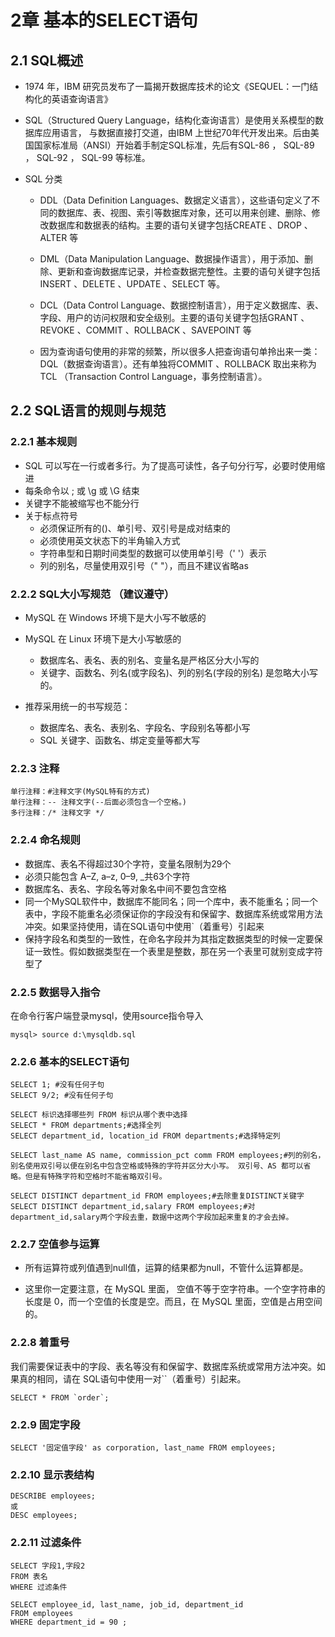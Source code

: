 # 2章 基本的SELECT语句

## 2.1 SQL概述

* 1974 年，IBM 研究员发布了一篇揭开数据库技术的论文《SEQUEL：一门结构化的英语查询语言》

* SQL（Structured Query Language，结构化查询语言）是使用关系模型的数据库应用语言， 与数据直接打交道，由IBM 上世纪70年代开发出来。后由美国国家标准局（ANSI）开始着手制定SQL标准，先后有SQL-86 ， SQL-89 ， SQL-92 ， SQL-99 等标准。

* SQL 分类

  * DDL（Data Definition Languages、数据定义语言），这些语句定义了不同的数据库、表、视图、索引等数据库对象，还可以用来创建、删除、修改数据库和数据表的结构。主要的语句关键字包括CREATE 、DROP 、ALTER 等

  * DML（Data Manipulation Language、数据操作语言），用于添加、删除、更新和查询数据库记录，并检查数据完整性。主要的语句关键字包括INSERT 、DELETE 、UPDATE 、SELECT 等。

  * DCL（Data Control Language、数据控制语言），用于定义数据库、表、字段、用户的访问权限和安全级别。主要的语句关键字包括GRANT 、REVOKE 、COMMIT 、ROLLBACK 、SAVEPOINT 等

  * 因为查询语句使用的非常的频繁，所以很多人把查询语句单拎出来一类：DQL（数据查询语言）。还有单独将COMMIT 、ROLLBACK 取出来称为TCL （Transaction Control Language，事务控制语言）。

## 2.2 SQL语言的规则与规范

### 2.2.1 基本规则

* SQL 可以写在一行或者多行。为了提高可读性，各子句分行写，必要时使用缩进
* 每条命令以 ; 或 \g 或 \G 结束
* 关键字不能被缩写也不能分行
* 关于标点符号
  * 必须保证所有的()、单引号、双引号是成对结束的
  * 必须使用英文状态下的半角输入方式
  * 字符串型和日期时间类型的数据可以使用单引号（' '）表示
  * 列的别名，尽量使用双引号（" "），而且不建议省略as

### 2.2.2 SQL大小写规范 （建议遵守）

* MySQL 在 Windows 环境下是大小写不敏感的

* MySQL 在 Linux 环境下是大小写敏感的
  * 数据库名、表名、表的别名、变量名是严格区分大小写的
  * 关键字、函数名、列名(或字段名)、列的别名(字段的别名) 是忽略大小写的。

* 推荐采用统一的书写规范：
  * 数据库名、表名、表别名、字段名、字段别名等都小写
  * SQL 关键字、函数名、绑定变量等都大写

### 2.2.3 注释

```
单行注释：#注释文字(MySQL特有的方式)
单行注释：-- 注释文字(--后面必须包含一个空格。)
多行注释：/* 注释文字 */
```

### 2.2.4 命名规则

- 数据库、表名不得超过30个字符，变量名限制为29个
- 必须只能包含 A–Z, a–z, 0–9, _共63个字符
- 数据库名、表名、字段名等对象名中间不要包含空格
- 同一个MySQL软件中，数据库不能同名；同一个库中，表不能重名；同一个表中，字段不能重名必须保证你的字段没有和保留字、数据库系统或常用方法冲突。如果坚持使用，请在SQL语句中使用`（着重号）引起来
- 保持字段名和类型的一致性，在命名字段并为其指定数据类型的时候一定要保证一致性。假如数据类型在一个表里是整数，那在另一个表里可就别变成字符型了

### 2.2.5 数据导入指令

在命令行客户端登录mysql，使用source指令导入

```
mysql> source d:\mysqldb.sql
```

### 2.2.6 基本的SELECT语句

```
SELECT 1; #没有任何子句
SELECT 9/2; #没有任何子句

SELECT 标识选择哪些列 FROM 标识从哪个表中选择
SELECT * FROM departments;#选择全列
SELECT department_id, location_id FROM departments;#选择特定列

SELECT last_name AS name, commission_pct comm FROM employees;#列的别名，别名使用双引号以便在别名中包含空格或特殊的字符并区分大小写。 双引号、AS 都可以省略。但是有特殊字符和空格时不能省略双引号。

SELECT DISTINCT department_id FROM employees;#去除重复DISTINCT关键字
SELECT DISTINCT department_id,salary FROM employees;#对department_id,salary两个字段去重，数据中这两个字段加起来重复的才会去掉。
```

### 2.2.7 空值参与运算

* 所有运算符或列值遇到null值，运算的结果都为null，不管什么运算都是。

* 这里你一定要注意，在 MySQL 里面， 空值不等于空字符串。一个空字符串的长度是 0，而一个空值的长度是空。而且，在 MySQL 里面，空值是占用空间的。

### 2.2.8 着重号

我们需要保证表中的字段、表名等没有和保留字、数据库系统或常用方法冲突。如果真的相同，请在
SQL语句中使用一对``（着重号）引起来。

```
SELECT * FROM `order`;
```



### 2.2.9 固定字段

```
SELECT '固定值字段' as corporation, last_name FROM employees;
```

### 2.2.10 显示表结构

```
DESCRIBE employees;
或
DESC employees;
```

### 2.2.11 过滤条件

```
SELECT 字段1,字段2
FROM 表名
WHERE 过滤条件
```

```
SELECT employee_id, last_name, job_id, department_id
FROM employees
WHERE department_id = 90 ;
```

